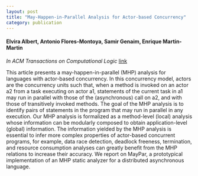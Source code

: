 ```yaml
---
layout: post
title: "May-Happen-in-Parallel Analysis for Actor-based Concurrency"
category: publication
---
```

#### Elvira Albert, Antonio Flores-Montoya, Samir Genaim, Enrique Martin-Martin
*In ACM Transactions on Computational Logic*  [link](http://costa.ls.fi.upm.es/papers/costa/AlbertFGM15.pdf)

This article presents a may-happen-in-parallel (MHP) analysis for languages with actor-based concurrency. In this concurrency model, actors are the concurrency units such that, when a method is invoked on an actor a2 from a task executing on actor a1, statements of the current task in a1 may run in parallel with those of the (asynchronous) call on a2, and with those of transitively invoked methods. The goal of the MHP analysis is to identify pairs of statements in the program that may run in parallel in any execution. Our MHP analysis is formalized as a method-level (local) analysis whose information can be modularly composed to obtain application-level (global) information. The information yielded by the MHP analysis is essential to infer more complex properties of actor-based concurrent programs, for example, data race detection, deadlock freeness, termination, and resource consumption analyses can greatly benefit from the MHP relations to increase their accuracy. We report on MayPar, a prototypical implementation of an MHP static analyzer for a distributed asynchronous language.